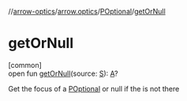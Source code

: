 //[arrow-optics](../../../index.md)/[arrow.optics](../index.md)/[POptional](index.md)/[getOrNull](get-or-null.md)

# getOrNull

[common]\
open fun [getOrNull](get-or-null.md)(source: [S](index.md)): [A](index.md)?

Get the focus of a [POptional](index.md) or null if the is not there
